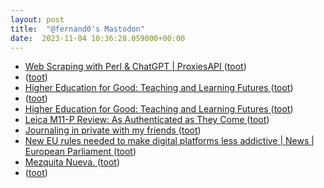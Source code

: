 ```yaml
---
layout: post
title:  "@fernand0's Mastodon"
date:  2023-11-04 10:36:28.059000+00:00
---
```

*  [Web Scraping with Perl & ChatGPT \| ProxiesAPI ](https://proxiesapi.com/articles/web-scraping-with-perl-chatgp) ([toot](https://mastodon.social/@fernand0/111351836691015721))
*  [ ](https://masto.es/@Game8oy_72) ([toot](https://mastodon.social/@fernand0/111351708988558863))
*  [Higher Education for Good: Teaching and Learning Futures ](https://www.openbookpublishers.com/books/10.11647/obp.036) ([toot](https://mastodon.social/@fernand0/111351649432187305))
*  [ ](https://mastodon.social/users/fernand0/statuses/111351430078241786/activity) ([toot](https://mastodon.social/users/fernand0/statuses/111351430078241786/activity))
*  [Higher Education for Good: Teaching and Learning Futures ](https://www.openbookpublishers.com/books/10.11647/obp.036) ([toot](https://mastodon.social/@fernand0/111351296454946345))
*  [Leica M11-P Review: As Authenticated as They Come ](https://petapixel.com/2023/10/26/leica-m11-p-review-as-authenticated-as-they-come) ([toot](https://mastodon.social/@fernand0/111348192750278054))
*  [Journaling in private with my friends ](https://werd.io/2023/journaling-in-private-with-my-friend) ([toot](https://mastodon.social/@fernand0/111348031978708995))
*  [New EU rules needed to make digital platforms less addictive \| News \| European Parliament ](https://www.europarl.europa.eu/news/en/press-room/20231023IPR08161/new-eu-rules-needed-to-make-digital-platforms-less-addictiv) ([toot](https://mastodon.social/@fernand0/111347839066396535))
*  [Mezquita Nueva. ](https://avecesunafoto.wordpress.com/2023/11/03/mezquita-nueva) ([toot](https://mastodon.social/@fernand0/111347799742809071))
*  [ ](https://mastodon.social/@vrruiz) ([toot](https://mastodon.social/@fernand0/111347620141271720))
